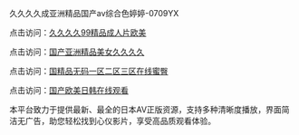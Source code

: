 久久久久成亚洲精品国产av综合色婷婷-0709YX

点击访问：<a href="https://heiliaoxqkkct.pages.dev">久久久久99精品成人片欧美</a>

点击访问：<a href="https://heiliaoxwd5i8.pages.dev">国产亚洲精品美女久久久久</a>

点击访问：<a href="https://heiliaowzu4ur.pages.dev">国精品无码一区二区三区在线蜜臀</a>

点击访问：<a href="https://heiliaozj3tjd.pages.dev">国产欧美日韩在线观看</a>

本平台致力于提供最新、最全的日本AV正版资源，支持多种清晰度播放，界面简洁无广告，助您轻松找到心仪影片，享受高品质观看体验。

<span style="display:none;">[Canonical link](https://github.com/bay20250709/so37 ）</span>
